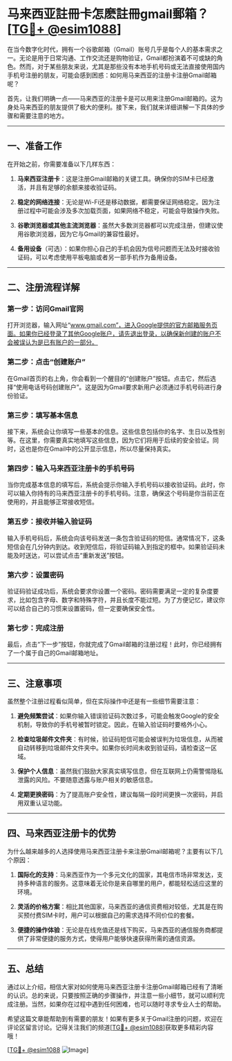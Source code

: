 # 马来西亚註冊卡怎麽註冊gmail郵箱？[[TG💪+ @esim1088](https://t.me/s/esim1088)]

在当今数字化时代，拥有一个谷歌邮箱（Gmail）账号几乎是每个人的基本需求之一。无论是用于日常沟通、工作交流还是购物验证，Gmail都扮演着不可或缺的角色。然而，对于某些朋友来说，尤其是那些没有本地手机号码或无法直接使用国内手机号注册的朋友，可能会感到困惑：如何用马来西亚的注册卡注册Gmail邮箱呢？

首先，让我们明确一点——马来西亚的注册卡是可以用来注册Gmail邮箱的。这为身处马来西亚的朋友提供了极大的便利。接下来，我们就来详细讲解一下具体的步骤和需要注意的地方。

---

## 一、准备工作

在开始之前，你需要准备以下几样东西：

1. **马来西亚注册卡**：这是注册Gmail邮箱的关键工具。确保你的SIM卡已经激活，并且有足够的余额来接收验证码。
   
2. **稳定的网络连接**：无论是Wi-Fi还是移动数据，都需要保证网络稳定。因为注册过程中可能会涉及多次加载页面，如果网络不稳定，可能会导致操作失败。

3. **谷歌浏览器或其他主流浏览器**：虽然大多数浏览器都可以完成注册，但建议使用谷歌浏览器，因为它与Gmail的兼容性最好。

4. **备用设备**（可选）：如果你担心自己的手机会因为信号问题而无法及时接收验证码，可以考虑使用平板电脑或者另一部手机作为备用设备。

---

## 二、注册流程详解

### 第一步：访问Gmail官网

打开浏览器，输入网址“www.gmail.com”，进入Google提供的官方邮箱服务页面。如果你已经登录了其他Google账户，请先退出登录，以确保新创建的账户不会被误认为是已有账户的一部分。

### 第二步：点击“创建账户”

在Gmail首页的右上角，你会看到一个醒目的“创建账户”按钮。点击它，然后选择“使用电话号码创建账户”。这是因为Gmail要求新用户必须通过手机号码进行身份验证。

### 第三步：填写基本信息

接下来，系统会让你填写一些基本的信息。这些信息包括你的名字、生日以及性别等。在这里，你需要真实地填写这些信息，因为它们将用于后续的安全验证。同时，这也是你在Gmail中的公开显示信息，所以尽量保持真实。

### 第四步：输入马来西亚注册卡的手机号码

当你完成基本信息的填写后，系统会提示你输入手机号码以接收验证码。此时，你可以输入你持有的马来西亚注册卡的手机号码。注意，确保这个号码是你当前正在使用的，并且能够正常接收短信。

### 第五步：接收并输入验证码

输入手机号码后，系统会向该号码发送一条包含验证码的短信。通常情况下，这条短信会在几分钟内到达。收到短信后，将验证码输入到指定的框中。如果验证码未能及时送达，可以尝试点击“重新发送”按钮。

### 第六步：设置密码

验证码验证成功后，系统会要求你设置一个密码。密码需要满足一定的复杂度要求，比如包含字母、数字和特殊字符，并且长度不能过短。为了方便记忆，建议你可以结合自己的习惯来设置密码，但一定要确保安全性。

### 第七步：完成注册

最后，点击“下一步”按钮，你就完成了Gmail邮箱的注册过程！此时，你已经拥有了一个属于自己的Gmail邮箱地址。

---

## 三、注意事项

虽然整个注册过程看似简单，但在实际操作中还是有一些细节需要注意：

1. **避免频繁尝试**：如果你输入错误验证码次数过多，可能会触发Google的安全机制，导致你的手机号被暂时锁定。因此，在输入验证码时要格外小心。

2. **检查垃圾邮件文件夹**：有时候，验证码短信可能会被误判为垃圾信息，从而被自动转移到垃圾邮件文件夹中。如果你长时间未收到验证码，请检查这一区域。

3. **保护个人信息**：虽然我们鼓励大家真实填写信息，但在互联网上仍需警惕隐私泄露的风险。不要随意透露与账户相关的敏感信息。

4. **定期更换密码**：为了提高账户安全性，建议每隔一段时间更换一次密码，并启用双重认证功能。

---

## 四、马来西亚注册卡的优势

为什么越来越多的人选择使用马来西亚注册卡来注册Gmail邮箱呢？主要有以下几个原因：

1. **国际化的支持**：马来西亚作为一个多元文化的国家，其电信市场非常发达，支持多种语言的服务。这意味着无论你是来自哪里的用户，都能轻松适应这里的环境。

2. **灵活的价格方案**：相比其他国家，马来西亚的通信资费相对较低，尤其是在购买预付费SIM卡时，用户可以根据自己的需求选择不同价位的套餐。

3. **便捷的操作体验**：无论是在线充值还是线下购买，马来西亚的通信服务商都提供了非常便捷的服务方式，使得用户能够快速获得所需的通信资源。

---

## 五、总结

通过以上介绍，相信大家对如何使用马来西亚注册卡注册Gmail邮箱已经有了清晰的认识。总的来说，只要按照正确的步骤操作，并注意一些小细节，就可以顺利完成注册。当然，如果你在过程中遇到任何困难，也可以随时寻求专业人士的帮助。

希望这篇文章能帮助到有需要的朋友！如果有更多关于Gmail注册的问题，欢迎在评论区留言讨论。记得关注我们的频道[[TG💪+ @esim1088](https://t.me/s/esim1088)]获取更多精彩内容哦！

[[TG💪+ @esim1088](https://t.me/s/esim1088) ![Image](https://i.postimg.cc/4NQfJmqS/Snipaste-2025-05-13-00-14-12.png)]